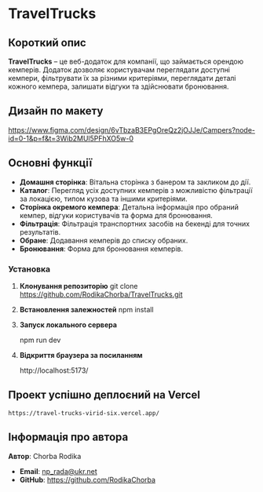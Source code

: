 # TravelTrucks

## Короткий опис

**TravelTrucks** – це веб-додаток для компанії, що займається орендою кемперів. Додаток дозволяє користувачам переглядати доступні кемпери, фільтрувати їх за різними критеріями, переглядати деталі кожного кемпера, залишати відгуки та здійснювати бронювання.

## Дизайн по макету

https://www.figma.com/design/6vTbzaB3EPgOreQz2jOJJe/Campers?node-id=0-1&p=f&t=3Wib2MUl5PFhXO5w-0

## Основні функції

- **Домашня сторінка**: Вітальна сторінка з банером та закликом до дії.
- **Каталог**: Перегляд усіх доступних кемперів з можливістю фільтрації за локацією, типом кузова та іншими критеріями.
- **Сторінка окремого кемпера**: Детальна інформація про обраний кемпер, відгуки користувачів та форма для бронювання.
- **Фільтрація**: Фільтрація транспортних засобів на бекенді для точних результатів.
- **Обране**: Додавання кемперів до списку обраних.
- **Бронювання**: Форма для бронювання кемперів.

### Установка

1. **Клонування репозиторію**
   git clone https://github.com/RodikaChorba/TravelTrucks.git

2. **Встановлення залежностей**
   npm install

3. **Запуск локального сервера**

   npm run dev

4. **Відкриття браузера за посиланням**

   http://localhost:5173/

## Проект успішно деплоєний на Vercel

    https://travel-trucks-virid-six.vercel.app/

## Інформація про автора

**Автор**: Chorba Rodika

- **Email**: np_rada@ukr.net
- **GitHub**: https://github.com/RodikaChorba
